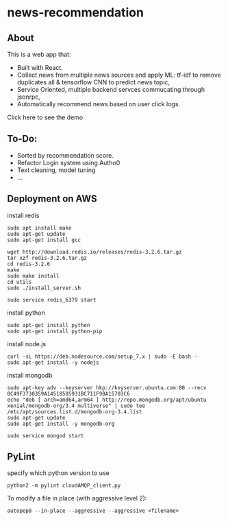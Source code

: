 # news-recommendation

## About

This is a web app that:
- Built with React.
- Collect news from multiple news sources and apply ML: tf-idf to remove duplicates all & tensorflow CNN to predict news topic,
- Service Oriented, multiple backend servces commucating through jsonrpc, 
- Automatically recommend news based on user click logs. 

Click here to see the demo

## To-Do:

- Sorted by recommendation score.
- Refactor Login system using Autho0
- Text cleaning, model tuning
- ...


## Deployment on AWS
install redis
```
sudo apt install make
sudo apt-get update
sudo apt-get install gcc

wget http://download.redis.io/releases/redis-3.2.6.tar.gz
tar xzf redis-3.2.6.tar.gz
cd redis-3.2.6
make
sudo make install
cd utils
sudo ./install_server.sh

sudo service redis_6379 start
```

install python
```
sudo apt-get install python
sudo apt-get install python-pip
```
install node.js
```
curl -sL https://deb.nodesource.com/setup_7.x | sudo -E bash -
sudo apt-get install -y nodejs
```
install mongodb
```
sudo apt-key adv --keyserver hkp://keyserver.ubuntu.com:80 --recv 0C49F3730359A14518585931BC711F9BA15703C6
echo "deb [ arch=amd64,arm64 ] http://repo.mongodb.org/apt/ubuntu xenial/mongodb-org/3.4 multiverse" | sudo tee /etc/apt/sources.list.d/mongodb-org-3.4.list
sudo apt-get update
sudo apt-get install -y mongodb-org

sudo service mongod start
```




## PyLint
specify which python version to use
```
python2 -m pylint cloudAMQP_client.py
```

To modify a file in place (with aggressive level 2):

```
autopep8 --in-place --aggressive --aggressive <filename>
```
